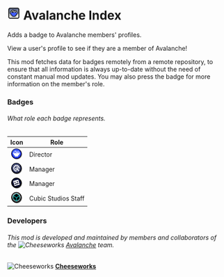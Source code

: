 # <img src="logo.png" width="30" alt="The mod's logo." /> Avalanche Index
Adds a badge to Avalanche members' profiles.

View a user's profile to see if they are a member of Avalanche!

This mod fetches data for badges remotely from a remote repository, to ensure that all information is always up-to-date without the need of constant manual mod updates. You may also press the badge for more information on the member's role.

### Badges
###### What role each badge represents.
| **Icon**                                                                       | **Role**             |
|:------------------------------------------------------------------------------:|----------------------|
| <img src="resources/director.png" width="25" alt="Director badge" />           | Director             |
| <img src="resources/team-manager.png" width="25" alt="Manager badge" />        | Manager              |
| <img src="resources/team-member.png" width="25" alt="Team member badge" />     | Manager              |
| <img src="resources/cubic-studios.png" width="25" alt="Cubic Studios badge" /> | Cubic Studios Staff  |

### Developers
###### This mod is developed and maintained by members and collaborators of the <img src="https://i.imgur.com/3QH6N17.png" width="15" alt="Cheeseworks" /> [Avalanche](https://avalanche.cubicstudios.xyz/) team.
<img src="https://i.imgur.com/X8HT4jM.png" width="15" alt="Cheeseworks" /> **[Cheeseworks](https://www.github.com/BlueWitherer/)**